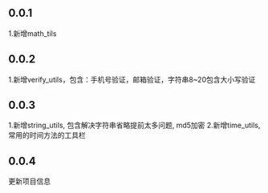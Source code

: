## 0.0.1
  1.新增math_tils

## 0.0.2
  1.新增verify_utils，包含：手机号验证，邮箱验证，字符串8~20包含大小写验证

## 0.0.3
  1.新增string_utils, 包含解决字符串省略提前太多问题, md5加密
  2.新增time_utils, 常用的时间方法的工具栏
## 0.0.4
  更新项目信息